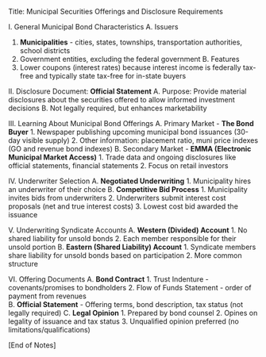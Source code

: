 Title: Municipal Securities Offerings and Disclosure Requirements

I. General Municipal Bond Characteristics
A. Issuers
   1. **Municipalities** - cities, states, townships, transportation authorities, school districts
   2. Government entities, excluding the federal government
B. Features
   1. Lower coupons (interest rates) because interest income is federally tax-free and typically state tax-free for in-state buyers
   
II. Disclosure Document: **Official Statement**
A. Purpose: Provide material disclosures about the securities offered to allow informed investment decisions
B. Not legally required, but enhances marketability 

III. Learning About Municipal Bond Offerings
A. Primary Market - **The Bond Buyer**
    1. Newspaper publishing upcoming municipal bond issuances (30-day visible supply)
    2. Other information: placement ratio, muni price indexes (GO and revenue bond indexes)
B. Secondary Market - **EMMA (Electronic Municipal Market Access)**
    1. Trade data and ongoing disclosures like official statements, financial statements
    2. Focus on retail investors

IV. Underwriter Selection 
A. **Negotiated Underwriting**
    1. Municipality hires an underwriter of their choice
B. **Competitive Bid Process**
    1. Municipality invites bids from underwriters 
    2. Underwriters submit interest cost proposals (net and true interest costs)
    3. Lowest cost bid awarded the issuance

V. Underwriting Syndicate Accounts
A. **Western (Divided) Account**
    1. No shared liability for unsold bonds
    2. Each member responsible for their unsold portion
B. **Eastern (Shared Liability) Account**
    1. Syndicate members share liability for unsold bonds based on participation
    2. More common structure

VI. Offering Documents
A. **Bond Contract**
    1. Trust Indenture - covenants/promises to bondholders
    2. Flow of Funds Statement - order of payment from revenues  
B. **Official Statement** - Offering terms, bond description, tax status (not legally required)
C. **Legal Opinion** 
    1. Prepared by bond counsel 
    2. Opines on legality of issuance and tax status
    3. Unqualified opinion preferred (no limitations/qualifications)

[End of Notes]